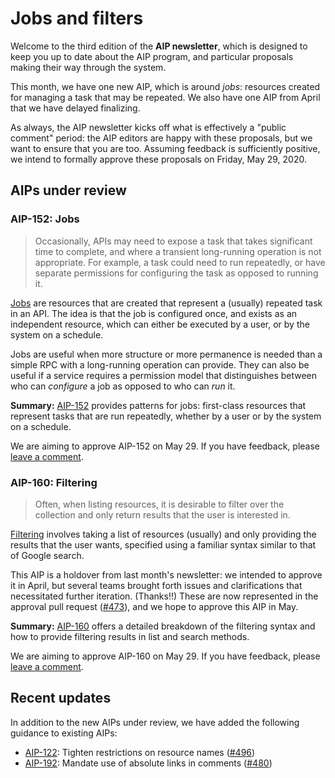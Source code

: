 # Jobs and filters

Welcome to the third edition of the **AIP newsletter**, which is designed to
keep you up to date about the AIP program, and particular proposals making
their way through the system.

This month, we have one new AIP, which is around _jobs_: resources created for
managing a task that may be repeated. We also have one AIP from April that we
have delayed finalizing.

As always, the AIP newsletter kicks off what is effectively a "public comment"
period: the AIP editors are happy with these proposals, but we want to ensure
that you are too. Assuming feedback is sufficiently positive, we intend to
formally approve these proposals on Friday, May 29, 2020.

## AIPs under review

### AIP-152: Jobs

> Occasionally, APIs may need to expose a task that takes significant time to
> complete, and where a transient long-running operation is not appropriate.
> For example, a task could need to run repeatedly, or have separate
> permissions for configuring the task as opposed to running it.

[Jobs][aip-152] are resources that are created that represent a (usually)
repeated task in an API. The idea is that the job is configured once, and
exists as an independent resource, which can either be executed by a user, or
by the system on a schedule.

Jobs are useful when more structure or more permanence is needed than a simple
RPC with a long-running operation can provide. They can also be useful if a
service requires a permission model that distinguishes between who can
_configure_ a job as opposed to who can _run_ it.

**Summary:** [AIP-152][] provides patterns for jobs: first-class resources that
represent tasks that are run repeatedly, whether by a user or by the system on
a schedule.

We are aiming to approve AIP-152 on May 29. If you have feedback, please
[leave a comment](https://github.com/aip-dev/aip.dev/pull/504).

[aip-152]: ../152

### AIP-160: Filtering

> Often, when listing resources, it is desirable to filter over the collection
> and only return results that the user is interested in.

[Filtering][aip-160] involves taking a list of resources (usually) and only
providing the results that the user wants, specified using a familiar syntax
similar to that of Google search.

This AIP is a holdover from last month's newsletter: we intended to approve it
in April, but several teams brought forth issues and clarifications that
necessitated further iteration. (Thanks!!) These are now represented in the
approval pull request ([#473][]), and we hope to approve this AIP in May.

**Summary:** [AIP-160][] offers a detailed breakdown of the filtering syntax
and how to provide filtering results in list and search methods.

We are aiming to approve AIP-160 on May 29. If you have feedback, please [leave
a comment][#473].

[#473]: https://github.com/aip-dev/aip.dev/pull/473
[aip-160]: ../160

## Recent updates

In addition to the new AIPs under review, we have added the following guidance
to existing AIPs:

- [AIP-122](../122): Tighten restrictions on resource names
  ([#496](https://github.com/aip-dev/aip.dev/pull/496))
- [AIP-192](../192): Mandate use of absolute links in comments
  ([#480](https://github.com/aip-dev/aip.dev/pull/480))
